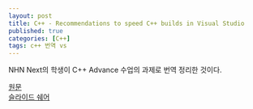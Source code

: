 ```yaml
---
layout: post
title: C++ - Recommendations to speed C++ builds in Visual Studio
published: true
categories: [C++]
tags: c++ 번역 vs 
---
```

NHN Next의 학생이 C++ Advance 수업의 과제로 번역 정리한 것이다.   
  
[원문](https://blogs.msdn.microsoft.com/vcblog/2016/10/26/recommendations-to-speed-c-builds-in-visual-studio)  
[슬라이드 쉐어](https://www.slideshare.net/ssuser32e55d/visual-studio-c)    
  
  